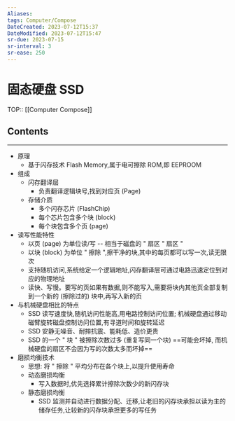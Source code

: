 ```yaml
---
Aliases: 
tags: Computer/Compose 
DateCreated: 2023-07-12T15:37
DateModified: 2023-07-12T15:47
sr-due: 2023-07-15
sr-interval: 3
sr-ease: 250
---
```

# 固态硬盘 SSD
TOP:: [[Computer Compose]]

## Contents
---
- 原理
	- 基于闪存技术 Flash Memory,属于电可擦除 ROM,即 EEPROOM
- 组成
	- 闪存翻译层
		- 负责翻译逻辑块号,找到对应页 (Page)
	- 存储介质
		- 多个闪存芯片 (FlashChip)
		- 每个芯片包含多个块 (block)
		- 每个块包含多个页 (page)
- 读写性能特性
	- 以页 (page) 为单位读/写 -- 相当于磁盘的 " 扇区 " 扇区 "
	- 以块 (block) 为单位 " 擦除 ",擦干净的块,其中的每页都可以写一次,读无限次
	- 支持随机访问,系统给定一个逻辑地址,闪存翻译层可通过电路迅速定位到对应的物理地址
	- 读快、写慢。要写的页如果有数据,则不能写入,需要将块内其他页全部复制到一个新的 (擦除过的) 块中,再写入新的页
- 与机械硬盘相比的特点
	- SSD 读写速度快,随机访问性能高,用电路控制访问位置; 机械硬盘通过移动磁臂旋转磁盘控制访问位置,有寻道时间和旋转延迟
	- SSD 安静无噪音、耐摔抗震、能耗低、造价更贵
	- SSD 的一个 " 块 " 被擦除次数过多 (重复写同一个块) ==可能会坏掉, 而机械硬盘的扇区不会因为写的次数太多而坏掉==
- 磨损均衡技术
	- 思想: 将 " 擦除 " 平均分布在各个块上,以提升使用寿命
	- 动态磨损均衡
		- 写入数据时,优先选择累计擦除次数少的新闪存块
	- 静态磨损均衡
		- SSD 监测并自动进行数据分配、迁移,让老旧的闪存块承担以读为主的储存任务,让较新的闪存块承担更多的写任务
